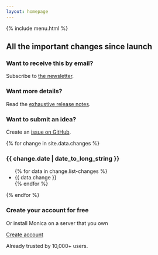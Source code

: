 ```yaml
---
layout: homepage
---
```


<div class="changelog">
  <main class="fix-blue">
    <div class="pt-3 pt-sm-3">
      {% include menu.html %}
    </div>
  </main>

  <div class="changelog-image mb-5">
  </div>

  <div class="container">
    <div class="row">
      <div class="col">
        <h2 class="text-center font-weight-normal mb-4">All the important changes since launch</h2>
      </div>
    </div>
    <div class="row mb-5">
      <div class="col-12 col-sm-4">
        <div class="promo-box px-3 py-3">
          <h3>Want to receive this by email?</h3>
          <p class="pb-0 mb-0">Subscribe to <a href="https://tinyletter.com/monicahq">the newsletter</a>.</p>
        </div>
      </div>
      <div class="col-12 col-sm-4">
        <div class="promo-box px-3 py-3">
          <h3>Want more details?</h3>
          <p class="pb-0 mb-0">Read the <a href="https://github.com/monicahq/monica/blob/master/CHANGELOG">exhaustive release notes</a>.</p>
        </div>
      </div>
      <div class="col-12 col-sm-4">
        <div class="promo-box px-3 py-3">
          <h3>Want to submit an idea?</h3>
          <p class="pb-0 mb-0">Create an <a href="https://github.com/monicahq/monica/issues">issue on GitHub</a>.</p>
        </div>
      </div>
    </div>
    <div class="row">
      <div class="col">
        <div class="changes">
        {% for change in site.data.changes %}
          <h3 class="font-weight-normal">{{ change.date | date_to_long_string }}</h3>
          <ul class="mb-5">
            {% for data in change.list-changes %}
            <li>{{ data.change }}</li>
            {% endfor %}
          </ul>
        {% endfor %}
        </div>
      </div>
    </div>
    <div class="row">
      <div class="col bio">
        <h3 class="text-center font-weight-normal">Create your account for free</h3>
        <p class="text-center mb-4">Or install Monica on a server that you own</p>
        <div class="text-center mb-3">
          <a href="#" class="btn btn-primary px-4 py-3">Create account</a>
        </div>
        <p class="text-center font-weight-light mb-5">Already trusted by 10,000+ users.</p>
      </div>
    </div>
  </div>
</div>